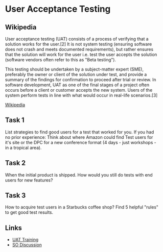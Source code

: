 # User Acceptance Testing

## Wikipedia

User acceptance testing (UAT) consists of a process of verifying that a solution works for the user.[2] It is not system testing (ensuring software does not crash and meets documented requirements), but rather ensures that the solution will work for the user i.e. test the user accepts the solution (software vendors often refer to this as "Beta testing").

This testing should be undertaken by a subject-matter expert (SME), preferably the owner or client of the solution under test, and provide a summary of the findings for confirmation to proceed after trial or review. In software development, UAT as one of the final stages of a project often occurs before a client or customer accepts the new system. Users of the system perform tests in line with what would occur in real-life scenarios.[3]

[Wikipedia](https://en.wikipedia.org/wiki/Acceptance_testing#User_acceptance_testing)

## Task 1

List strategies to find good users for a test that worked for you. If you had no prior experience: Think about where Amazon could find Test users for it's site or the DPC for a new conference format (4 days - just workshops - in a tropical area).

## Task 2

When the initial product is shipped. How would you still do tests with end users for new features?

## Task 3

How to acquire test users in a Starbucks coffee shop? Find 5 helpful "rules" to get good test results.

## Links

* [UAT Training](https://www.develop.com/training-course/user-acceptance-testing-for-business-analysts)
* [SO Discussion](http://ux.stackexchange.com/questions/29227/where-is-the-best-way-to-approach-hallway-usability-testing)
